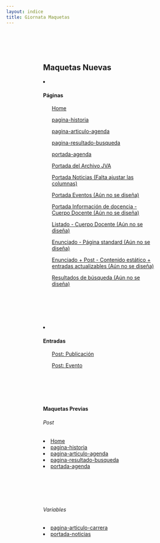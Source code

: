 ```yaml
---
layout: indice
title: Giornata Maquetas
---
```

<nav style='margin: 100px'>
  <h1>Maquetas Nuevas</h1>
  <li><h4>Páginas</h4>
    <ul><a href="pags/home">Home</a></ul>
    <ul><a href="pags/historia">pagina-historia</a></ul>
    <ul><a href="pags/articulo-agenda">pagina-articulo-agenda</a></ul>
    <ul><a href="pags/resultado-de-busqueda">pagina-resultado-busqueda</a></ul>
    <ul><a href="pags/portada-agenda">portada-agenda</a></ul>
    <ul><a href="pags/home-archivo">Portada del Archivo JVA</a></ul>
    <ul><a href="pags/portada_noticias">Portada Noticias (Falta ajustar las columnas)</a></ul>
    <ul><a href="pags/">Portada Eventos (Aún no se diseña)</a></ul>
    <ul><a href="pags/">Portada Información de docencia - Cuerpo Docente (Aún no se diseña)</a></ul>
    <ul><a href="pags/">Listado - Cuerpo Docente (Aún no se diseña)</a></ul>
    <ul><a href="pags/">Enunciado - Página standard (Aún no se diseña)</a></ul>
    <ul><a href="pags/">Enunciado + Post - Contenido estático + entradas actualizables (Aún no se diseña)</a></ul>
    <ul><a href="pags/">Resultados de búsqueda (Aún no se diseña)</a></ul>
  </li>
</nav>
<nav style='margin: 100px'>
  <li><h4>Entradas</h4>
    <ul><a href="pags/publicacion">Post: Publicación</a></ul>
    <ul><a href="pags/evento">Post: Evento</a></ul>
  </li>
</nav>
<nav style='margin: 100px'>
<h4>Maquetas Previas</h4>
<h6>Post </h6>
<li><a href="pags_antiguas/home" class='chico'>Home</a></li>
<li><a href="pags_antiguas/historia" class='chico'>pagina-historia</a></li>
<li><a href="pags_antiguas/articulo-agenda" class='chico'>pagina-articulo-agenda</a></li>
<li><a href="pags_antiguas/resultado-de-busqueda" class='chico'>pagina-resultado-busqueda</a></li>
<li><a href="pags_antiguas/portada-agenda" class='chico'>portada-agenda</a></li>
</nav>
<nav style='margin: 100px'>
<h6>Variables</h6>
<li><a href="pags_antiguas/articulo-carrera-grafico" class='chico'>pagina-articulo-carrera</a></li>
<li><a href="pags_antiguas/portada-noticias" class='chico'>portada-noticias</a></li>
</nav>
